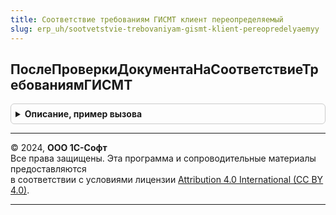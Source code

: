 ```yaml
---
title: Соответствие требованиям ГИСМТ клиент переопределяемый
slug: erp_uh/sootvetstvie-trebovaniyam-gismt-klient-pereopredelyaemyy
---
```



## ПослеПроверкиДокументаНаСоответствиеТребованиямГИСМТ
<details style="margin: 1em 0; padding: 0.5em; border: 1px solid #ccc; border-radius: 6px;">

<summary style="font-weight: bold; cursor: pointer;">Описание, пример вызова</summary>

```bsl

// Позволяет запустить команды после выполнения проверки документа на соответствие требованиям ГИС МТ,
// переопредилить результат проверки документа или отменить открытие формы с ошибками.
//
// Параметры:
//  Результат - Структура:
//  *РезультатПроверки - См. СоответствиеТребованиямГИСМТ.ПроверкаДокументаНаСоответствиеТребованиямГИСМТ
//  ДополнительныеПараметры - Структура:
//  *Форма - ФормаКлиентскогоПриложения - Форма документа.
Процедура ПослеПроверкиДокументаНаСоответствиеТребованиямГИСМТ(Результат, ДополнительныеПараметры) Экспорт
```

Пример вызова
```bsl
СоответствиеТребованиямГИСМТКлиентПереопределяемый.ПослеПроверкиДокументаНаСоответствиеТребованиямГИСМТ(Результат, ДополнительныеПараметры) 
```
</details>

---

© 2024, **ООО 1С-Софт**  
Все права защищены. Эта программа и сопроводительные материалы предоставляются  
в соответствии с условиями лицензии [Attribution 4.0 International (CC BY 4.0)](https://creativecommons.org/licenses/by/4.0/legalcode).

---
